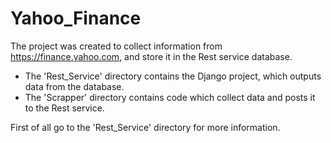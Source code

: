 # Yahoo_Finance

The project was created to collect information from https://finance.yahoo.com, and store it in the Rest service database.

- The 'Rest_Service' directory contains the Django project, which outputs data from the database.
- The 'Scrapper' directory contains code which collect data and posts it to the Rest service.

First of all go to the 'Rest_Service' directory for more information.
